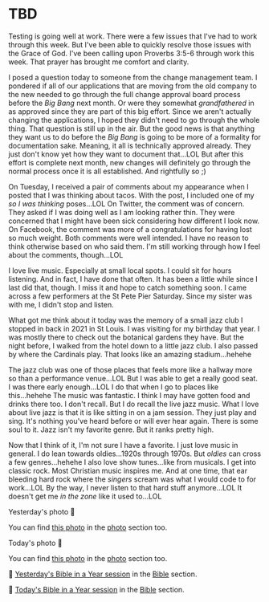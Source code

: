 # TBD

Testing is going well at work. There were a few issues that I've had to work through this week. But I've been able to quickly resolve those issues with the Grace of God. I've been calling upon Proverbs 3:5-6 through work this week. That prayer has brought me comfort and clarity.

> <!--@include: @/bible/translations/bsb/20_pro/verses/003.md{5,6}-->

I posed a question today to someone from the change management team. I pondered if all of our applications that are moving from the old company to the new needed to go through the full change approval board process before the *Big Bang* next month. Or were they somewhat *grandfathered* in as approved since they are part of this big effort. Since we aren't actually changing the applications, I hoped they didn't need to go through the whole thing. That question is still up in the air. But the good news is that anything they want us to do before the *Big Bang* is going to be more of a formality for documentation sake. Meaning, it all is technically approved already. They just don't know yet how they want to document that...LOL But after this effort is complete next month, new changes will definitely go through the normal process once it is all established. And rightfully so ;)

On Tuesday, I received a pair of comments about my appearance when I posted that I was thinking about tacos. With the post, I included one of my *so I was thinking* poses...LOL On Twitter, the comment was of concern. They asked if I was doing well as I am looking rather thin. They were concerned that I might have been sick considering how different I look now. On Facebook, the comment was more of a congratulations for having lost so much weight. Both comments were well intended. I have no reason to think otherwise based on who said them. I'm still working through how I feel about the comments, though...LOL

I love live music. Especially at small local spots. I could sit for hours listening. And in fact, I have done that often. It has been a little while since I last did that, though. I miss it and hope to catch something soon. I came across a few performers at the St Pete Pier Saturday. Since my sister was with me, I didn't stop and listen.

What got me think about it today was the memory of a small jazz club I stopped in back in 2021 in St Louis. I was visiting for my birthday that year. I was mostly there to check out the botanical gardens they have. But the night before, I walked from the hotel down to a little jazz club. I also passed by where the Cardinals play. That looks like an amazing stadium...hehehe

The jazz club was one of those places that feels more like a hallway more so than a performance venue...LOL But I was able to get a really good seat. I was there early enough...LOL I do that when I go to places like this...hehehe The music was fantastic. I think I may have gotten food and drinks there too. I don't recall. But I do recall the live jazz music. What I love about live jazz is that it is like sitting in on a jam session. They just play and sing. It's nothing you've heard before or will ever hear again. There is some soul to it. Jazz isn't my favorite genre. But it ranks pretty high.

Now that I think of it, I'm not sure I have a favorite. I just love music in general. I do lean towards oldies...1920s through 1970s. But *oldies* can cross a few genres...hehehe I also love show tunes...like from musicals. I get into classic rock. Most Christian music inspires me. And at one time, that ear bleeding hard rock where the *singers* scream was what I would code to for work...LOL By the way, I never listen to that hard stuff anymore...LOL It doesn't get me *in the zone* like it used to...LOL



Yesterday's photo 📸

<!--@include: @/photos/photo-a-day/2025/04/02.md{3,}-->

You can find [this photo](/photos/photo-a-day/2025/04/02) in the [photo](/photos/) section too.

Today's photo 📸

<!--@include: @/photos/photo-a-day/2025/04/03.md{3,}-->

You can find [this photo](/photos/photo-a-day/2025/04/03) in the [photo](/photos/) section too.

📖 [Yesterday's Bible in a Year session](/bible/plans/bible-in-a-year/04/02) in the [Bible](/bible/) section.

📖 [Today's Bible in a Year session](/bible/plans/bible-in-a-year/04/03) in the [Bible](/bible/) section.